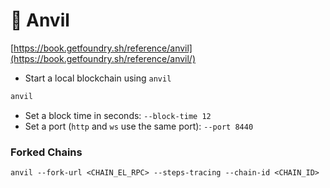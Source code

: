 # 🔨 Anvil

[https://book.getfoundry.sh/reference/anvil](https://book.getfoundry.sh/reference/anvil/)

* Start a local blockchain using `anvil`

```bash
anvil
```

* Set a block time in seconds: `--block-time 12`
* Set a port (`http` and `ws` use the same port): `--port 8440`

### Forked Chains

```
anvil --fork-url <CHAIN_EL_RPC> --steps-tracing --chain-id <CHAIN_ID>
```
